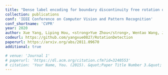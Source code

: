 ```yaml
---
title: "Dense label encoding for boundary discontinuity free rotation detection"
collection: publications
conf: 'IEEE Conference on Computer Vision and Pattern Recognition'
conf_shortname: 'CVPR'
year: 2020
author: Xue Yang, Liping Hou, <strong>Yue Zhou</strong>, Wentao Wang, Junchi Yan
codeurl: https://github.com/yangxue0827/RotationDetection
paperurl: https://arxiv.org/abs/2011.09670
additional: true

# venue: 'Journal 1'
# paperurl: 'https://dl.acm.org/citation.cfm?id=3240553'
# citation: 'Your Name, You. (2015). &quot;Paper Title Number 3.&quot; <i>Journal 1</i>. 1(3).'
---
```

